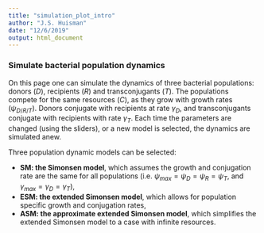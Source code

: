 ```yaml
---
title: "simulation_plot_intro"
author: "J.S. Huisman"
date: "12/6/2019"
output: html_document
---
```




### Simulate bacterial population dynamics
On this page one can simulate the dynamics of three bacterial populations: donors ($D$), recipients ($R$) and transconjugants ($T$). The populations compete for the same resources ($C$), as they grow with growth rates ($\psi_{D/R/T}$). Donors conjugate with recipients at rate $\gamma_D$, and transconjugants conjugate with recipients with rate $\gamma_T$. 
Each time the parameters are changed (using the sliders), or a new model is selected, the dynamics are simulated anew.

Three population dynamic models can be selected: 
- **SM: the Simonsen model**, which assumes the growth and conjugation rate are the same for all populations (i.e. $\psi_{max} = \psi_{D} = \psi_{R} = \psi_{T}$, and $\gamma_{max} = \gamma_{D} = \gamma_{T}$), 
- **ESM: the extended Simonsen model**, which allows for population specific growth and conjugation rates, 
- **ASM: the approximate extended Simonsen model**, which simplifies the extended Simonsen model to a case with infinite resources.
